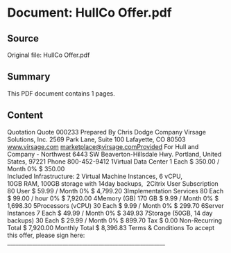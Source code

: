 # Document: HullCo Offer.pdf

## Source
Original file: HullCo Offer.pdf

## Summary
This PDF document contains 1 pages.

## Content
 
Quotation
Quote 000233
Prepared By Chris Dodge
Company
Virsage Solutions, Inc.
2569 Park Lane, Suite 100
Lafayette, CO  80503
www.virsage.com
marketplace@virsage.comProvided For
Hull and Company - Northwest
6443 SW Beaverton-Hillsdale Hwy.
Portland, United States, 97221 
Phone 800-452-9412 
1Virtual Data Center 1 Each $ 350.00 / Month 0% $ 350.00
 Included Infrastructure: 2 Virtual Machine Instances, 6 vCPU, ​10GB RAM, 100GB storage with 14day backups​, 
2Citrix User Subscription 80 User $ 59.99 / Month 0% $ 4,799.20
3Implementation Services 80 Each $ 99.00 / hour 0% $ 7,920.00
4Memory (GB) 170 GB $ 9.99 / Month 0% $ 1,698.30
5Processors (vCPU) 30 Each $ 9.99 / Month 0% $ 299.70
6Server Instances 7 Each $ 49.99 / Month 0% $ 349.93
7Storage (50GB, 14 day backups) 30 Each $ 29.99 / Month 0% $ 899.70
Tax $ 0.00
Non-Recurring Total $ 7,920.00
Monthly Total $ 8,396.83
Terms & Conditions
To accept this offer, please sign here: _________________________________________________________

